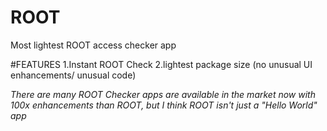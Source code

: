 # ROOT
Most lightest ROOT access checker app

#FEATURES
1.Instant ROOT Check
2.lightest package size (no unusual UI enhancements/ unusual code)

*There are many ROOT Checker apps are available in the market now with 100x enhancements than ROOT, but I think ROOT isn't just a "Hello World" app*
